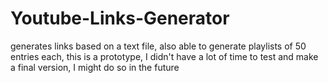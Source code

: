 # Youtube-Links-Generator
generates links based on a text file, also able to generate playlists of 50 entries each, this is a prototype, I didn't have a lot of time to test and make a final version, I might do so in the future
